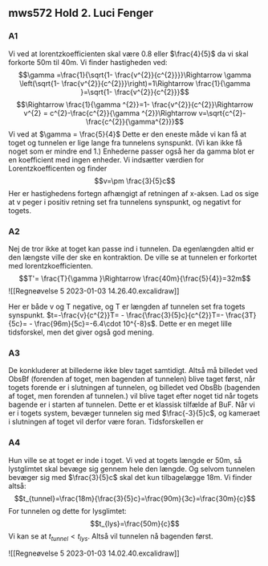 ## mws572 Hold 2. Luci Fenger

### A1
Vi ved at lorentzkoefficienten skal være 0.8 eller $\frac{4}{5}$ da vi skal forkorte 50m til 40m.
Vi finder hastigheden ved:
$$\gamma =\frac{1}{\sqrt{1- \frac{v^{2}}{c^{2}}}}\Rightarrow \gamma \left(\sqrt{1- \frac{v^{2}}{c^{2}}}\right)=1\Rightarrow \frac{1}{\gamma }=\sqrt{1- \frac{v^{2}}{c^{2}}}$$
$$\Rightarrow \frac{1}{\gamma ^{2}}=1- \frac{v^{2}}{c^{2}}\Rightarrow v^{2} = c^{2}-\frac{c^{2}}{\gamma ^{2}}\Rightarrow v=\sqrt{c^{2}- \frac{c^{2}}{\gamma^{2}}}$$
Vi ved at $\gamma = \frac{5}{4}$ Dette er den eneste måde vi kan få at toget og tunnelen er lige lange fra tunnelens synspunkt. (Vi kan ikke få noget som er mindre end 1.)
Enhederne passer også her da gamma blot er en koefficient med ingen enheder.
Vi indsætter værdien for Lorentzkoefficenten og finder $$v=\pm \frac{3}{5}c$$
Her er hastighedens fortegn afhængigt af retningen af x-aksen. Lad os sige at v peger i positiv retning set fra tunnelens synspunkt, og negativt for togets.

### A2
Nej de tror ikke at toget kan passe ind i tunnelen. Da egenlængden altid er den længste ville der ske en kontraktion. De ville se at tunnelen er forkortet med lorentzkoefficienten. $$T'= \frac{T}{\gamma }\Rightarrow \frac{40m}{\frac{5}{4}}=32m$$
![[Regneøvelse 5 2023-01-03 14.26.40.excalidraw]]

Her er både v og T negative, og T er længden af tunnelen set fra togets synspunkt.
$t=-\frac{v}{c^{2}}T= - \frac{\frac{3}{5}c}{c^{2}}T=- \frac{3T}{5c}= - \frac{96m}{5c}=-6.4\cdot 10^{-8}s$. 
Dette er en meget lille tidsforskel, men det giver også god mening.

### A3
De konkluderer at billederne ikke blev taget samtidigt. Altså må billedet ved ObsBf (forenden af toget, men bagenden af tunnelen) blive taget først, når togets forende er i slutningen af tunnelen, og billedet ved ObsBb (bagenden af toget, men forenden af tunnelen.) vil blive taget efter noget tid når togets bagende er i starten af tunnelen.
Dette er et klassisk tilfælde af BuF. Når vi er i togets system, bevæger tunnelen sig med $\frac{-3}{5}c$, og kameraet i slutningen af toget vil derfor være foran.
Tidsforskellen er 
$$$$
### A4
Hun ville se at toget er inde i toget. 
Vi ved at togets længde er 50m, så lystglimtet skal bevæge sig gennem hele den længde. Og selvom tunnelen bevæger sig med $\frac{3}{5}c$ skal det kun tilbagelægge 18m. Vi finder altså:
$$t_{tunnel}=\frac{18m}{\frac{3}{5}c}=\frac{90m}{3c}=\frac{30m}{c}$$
For tunnelen og dette for lysglimtet:$$t_{lys}=\frac{50m}{c}$$
Vi kan se at $t_{tunnel}<t_{lys}$. Altså vil tunnelen nå bagenden først.

![[Regneøvelse 5 2023-01-03 14.02.40.excalidraw]]